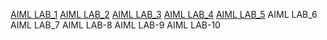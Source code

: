 [AIML LAB_1](https://github.com/codebot950/AIML-2024-25/blob/main/AIML%20LAB-01%202001.ipynb)
[AIML LAB_2](https://github.com/codebot950/AIML-2024-25/blob/main/AIML%20LAB-02%202001.ipynb)
[AIML LAB_3](vhttps://github.com/codebot950/AIML-2024-25/blob/main/AIML%20LAB-03%202001.ipynb)
[AIML LAB_4](https://github.com/codebot950/AIML-2024-25/blob/main/AIML%20LAB-04%202001.ipynb)
[AIML LAB_5](https://github.com/codebot950/AIML-2024-25/blob/main/AIML%20LAB-05%202001.ipynb)
AIML LAB_6
AIML LAB_7
AIML LAB-8
AIML LAB-9
AIML LAB-10


